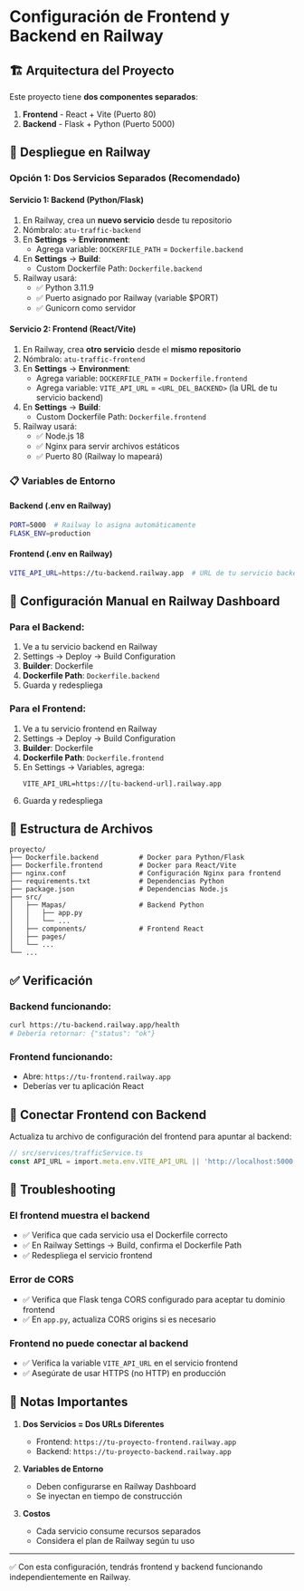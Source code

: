 # Configuración de Frontend y Backend en Railway

## 🏗️ Arquitectura del Proyecto

Este proyecto tiene **dos componentes separados**:

1. **Frontend** - React + Vite (Puerto 80)
2. **Backend** - Flask + Python (Puerto 5000)

## 🚀 Despliegue en Railway

### Opción 1: Dos Servicios Separados (Recomendado)

#### Servicio 1: Backend (Python/Flask)

1. En Railway, crea un **nuevo servicio** desde tu repositorio
2. Nómbralo: `atu-traffic-backend`
3. En **Settings** → **Environment**:
   - Agrega variable: `DOCKERFILE_PATH` = `Dockerfile.backend`
4. En **Settings** → **Build**:
   - Custom Dockerfile Path: `Dockerfile.backend`
5. Railway usará:
   - ✅ Python 3.11.9
   - ✅ Puerto asignado por Railway (variable $PORT)
   - ✅ Gunicorn como servidor

#### Servicio 2: Frontend (React/Vite)

1. En Railway, crea **otro servicio** desde el **mismo repositorio**
2. Nómbralo: `atu-traffic-frontend`
3. En **Settings** → **Environment**:
   - Agrega variable: `DOCKERFILE_PATH` = `Dockerfile.frontend`
   - Agrega variable: `VITE_API_URL` = `<URL_DEL_BACKEND>` (la URL de tu servicio backend)
4. En **Settings** → **Build**:
   - Custom Dockerfile Path: `Dockerfile.frontend`
5. Railway usará:
   - ✅ Node.js 18
   - ✅ Nginx para servir archivos estáticos
   - ✅ Puerto 80 (Railway lo mapeará)

### 📋 Variables de Entorno

#### Backend (.env en Railway)
```bash
PORT=5000  # Railway lo asigna automáticamente
FLASK_ENV=production
```

#### Frontend (.env en Railway)
```bash
VITE_API_URL=https://tu-backend.railway.app  # URL de tu servicio backend
```

## 🔧 Configuración Manual en Railway Dashboard

### Para el Backend:

1. Ve a tu servicio backend en Railway
2. Settings → Deploy → Build Configuration
3. **Builder**: Dockerfile
4. **Dockerfile Path**: `Dockerfile.backend`
5. Guarda y redespliega

### Para el Frontend:

1. Ve a tu servicio frontend en Railway
2. Settings → Deploy → Build Configuration
3. **Builder**: Dockerfile
4. **Dockerfile Path**: `Dockerfile.frontend`
5. En Settings → Variables, agrega:
   ```
   VITE_API_URL=https://[tu-backend-url].railway.app
   ```
6. Guarda y redespliega

## 📁 Estructura de Archivos

```
proyecto/
├── Dockerfile.backend          # Docker para Python/Flask
├── Dockerfile.frontend         # Docker para React/Vite
├── nginx.conf                  # Configuración Nginx para frontend
├── requirements.txt            # Dependencias Python
├── package.json                # Dependencias Node.js
├── src/
│   ├── Mapas/                  # Backend Python
│   │   ├── app.py
│   │   └── ...
│   ├── components/             # Frontend React
│   ├── pages/
│   └── ...
└── ...
```

## ✅ Verificación

### Backend funcionando:
```bash
curl https://tu-backend.railway.app/health
# Debería retornar: {"status": "ok"}
```

### Frontend funcionando:
- Abre: `https://tu-frontend.railway.app`
- Deberías ver tu aplicación React

## 🔗 Conectar Frontend con Backend

Actualiza tu archivo de configuración del frontend para apuntar al backend:

```typescript
// src/services/trafficService.ts
const API_URL = import.meta.env.VITE_API_URL || 'http://localhost:5000';
```

## 🐛 Troubleshooting

### El frontend muestra el backend
- ✅ Verifica que cada servicio usa el Dockerfile correcto
- ✅ En Railway Settings → Build, confirma el Dockerfile Path
- ✅ Redespliega el servicio frontend

### Error de CORS
- ✅ Verifica que Flask tenga CORS configurado para aceptar tu dominio frontend
- ✅ En `app.py`, actualiza CORS origins si es necesario

### Frontend no puede conectar al backend
- ✅ Verifica la variable `VITE_API_URL` en el servicio frontend
- ✅ Asegúrate de usar HTTPS (no HTTP) en producción

## 📝 Notas Importantes

1. **Dos Servicios = Dos URLs Diferentes**
   - Frontend: `https://tu-proyecto-frontend.railway.app`
   - Backend: `https://tu-proyecto-backend.railway.app`

2. **Variables de Entorno**
   - Deben configurarse en Railway Dashboard
   - Se inyectan en tiempo de construcción

3. **Costos**
   - Cada servicio consume recursos separados
   - Considera el plan de Railway según tu uso

---

✅ Con esta configuración, tendrás frontend y backend funcionando independientemente en Railway.
